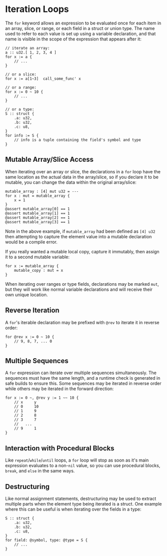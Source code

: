 # Iteration Loops
The `for` keyword allows an expression to be evaluated once for each item in an array, slice, or range, or each field in a struct or union type.  The name used to refer to each value is set up using a variable declaration, and that name is visible in the scope of the expression that appears after it:
```foot
// iterate an array:
a :: u32.[ 1, 2, 3, 4 ]
for x := a {
    // ...
}

// or a slice:
for x := a[1~3]  call_some_func' x

// or a range:
for x := 0 ~ 10 {
    // ...
}

// or a type:
S :: struct {
    .a: u32,
    .b: u32,
    .c: u8,
}
for info := S {
    // info is a tuple containing the field's symbol and type
}
```

## Mutable Array/Slice Access
When iterating over an array or slice, the declarations in a `for` loop have the same location as the actual data in the array/slice, so if you declare it to be mutable, you can change the data within the original array/slice:
```foot
mutable_array : [4] mut u32 = ---
for x : mut = mutable_array {
    x = 1
}
@assert mutable_array[0] == 1
@assert mutable_array[1] == 1
@assert mutable_array[2] == 1
@assert mutable_array[3] == 1
```
Note in the above example, if `mutable_array` had been defined as `[4] u32` then attempting to capture the element value into a mutable declaration would be a compile error.

If you really wanted a mutable local copy, capture it immutably, then assign it to a second mutable variable:
```foot
for x := mutable_array {
    mutable_copy : mut = x
}
```
When iterating over ranges or type fields, declarations may be marked `mut`, but they will work like normal variable declarations and will receive their own unique location.

## Reverse Iteration
A `for`'s iterable declaration may be prefixed with `@rev` to iterate it in reverse order:
```foot
for @rev x := 0 ~ 10 {
    // 9, 8, 7, ... 0
}
```

## Multiple Sequences
A `for` expression can iterate over multiple sequences simultaneously.  The sequences must have the same length, and a runtime check is generated in safe builds to ensure this.  Some sequences may be iterated in reverse order while others may be iterated in the forward direction:
```foot
for x := 0 ~, @rev y := 1 ~~ 10 {
    // x     y
    // 0     10
    // 1     9
    // 2     8
    // 3     7
    //   ...
    // 9     1
}
```

## Interaction with Procedural Blocks
Like `repeat`/`while`/`until` loops, a `for` loop will stop as soon as it's main expression evaluates to a non-`nil` value, so you can use procedural blocks, `break`, and `else` in the same ways.

## Destructuring
Like normal assignment statements, destructuring may be used to extract multiple parts when the element type being iterated is a struct.  One example where this can be useful is when iterating over the fields in a type:
```foot
S :: struct {
    .a: u32,
    .b: u32,
    .c: u8,
}
for field: @symbol, type: @type = S {
    // ...
}
```
